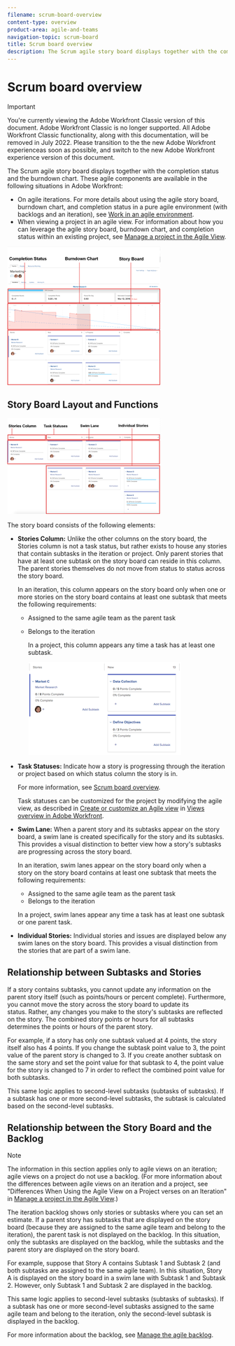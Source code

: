```yaml
---
filename: scrum-board-overview
content-type: overview
product-area: agile-and-teams
navigation-topic: scrum-board
title: Scrum board overview
description: The Scrum agile story board displays together with the completion status and the burndown chart. These agile components are available in the following situations in Adobe Workfront - EDIT ME.
---
```


# Scrum board overview

>[!IMPORTANT]
>
>You're currently viewing the Adobe Workfront Classic version of this document. Adobe Workfront Classic is no longer supported. All Adobe Workfront Classic functionality, along with this documentation, will be removed in July 2022. Please transition to the the new Adobe Workfront experienceas soon as possible, and switch to the new Adobe Workfront experience version of this document.

The Scrum agile story board displays together&nbsp;with the completion status and the burndown chart. These agile components are available in the following situations in Adobe Workfront:

* On agile iterations. For more details about using the agile story board, burndown chart, and completion status in a pure agile environment (with backlogs and an iteration), see [Work in an agile environment](../../../agile/work-in-an-agile-environment/work-in-an-agile-environment.md).
* When viewing a project in an agile view. For information about how you can leverage the agile story board, burndown chart, and completion status&nbsp;within an existing project, see [Manage a project in the Agile View](../../../manage-work/projects/manage-projects/manage-projects-in-agile-view.md).

![agile_iteration_callout.png](assets/agile-iteration-callout-350x317.png)

## Story Board Layout and Functions

![agile_storyboard_overview.png](assets/agile-storyboard-overview-350x219.png)

The story board consists of the following elements:

* **Stories Column:**&nbsp;Unlike the other columns on the story board, the  Stories  column is not a task status, but rather exists to house&nbsp;any stories that contain&nbsp;subtasks in the iteration or project. Only parent stories that have at least one subtask on the story board can reside in this column. The parent stories themselves do not move from status to status across the story board.

  In an iteration, this column appears on the story board only when one or more stories on the story board contains at least one&nbsp;subtask&nbsp;that meets the following requirements:

   * Assigned to the same agile team as the parent task
   * Belongs to the iteration

     In a project, this column appears any time a task has at least one subtask.

     ![agile_story_swimlane.png](assets/agile-story-swimlane-350x212.png)

* **Task Statuses:** Indicate how a story is progressing through the iteration or project based on which status column the story is in.

  For more information, see [Scrum board overview](#).

  Task statuses can be customized for the project by modifying the agile view, as described in [Create or customize an Agile view](../../../reports-and-dashboards/reports/reporting-elements/views-overview.md#customizing-an-agile-view) in [Views overview in Adobe Workfront](../../../reports-and-dashboards/reports/reporting-elements/views-overview.md).

* **Swim Lane:**&nbsp;When a parent story and its subtasks appear on the story board, a swim lane is created specifically for the story and its subtasks. This provides a visual distinction to better view how a story's&nbsp;subtasks are progressing across the story board.&nbsp;

  In an iteration, swim lanes appear on the story board only when a story&nbsp;on the story board contains at least one&nbsp;subtask&nbsp;that meets the following requirements:

   * Assigned to the same agile team as the parent task
   * Belongs to the iteration

  In a project, swim lanes&nbsp;appear any time a task has at least one subtask or one parent task.

* **Individual Stories:**&nbsp;Individual stories and issues are displayed below any swim lanes on the story board.&nbsp;This provides a visual distinction from the stories that are part of a swim lane.

## Relationship between Subtasks&nbsp;and Stories

If a story contains subtasks, you cannot update any information on the parent story itself&nbsp;(such as points/hours&nbsp;or percent complete). Furthermore, you cannot move the story across the story board to update its status.&nbsp;Rather, any changes you make to the story's subtasks are reflected on the story.&nbsp;The combined&nbsp;story points or hours&nbsp;for all subtasks determines the points or hours of&nbsp;the parent story.&nbsp;

For example, if a story has&nbsp;only one subtask valued at&nbsp;4 points, the story itself also has 4 points. If you change the subtask point value to 3, the point value of the parent story is changed to 3. If you create another&nbsp;subtask on the same story and set the point value for that&nbsp;subtask&nbsp;to 4, the point value for the story is changed to 7 in order to reflect the combined&nbsp;point value for both subtasks.

This same logic applies to second-level subtasks (subtasks&nbsp;of subtasks). If a&nbsp;subtask&nbsp;has one or more second-level subtasks, the subtask&nbsp;is calculated based on the second-level subtasks.

## Relationship between the Story Board and the Backlog

>[!NOTE]
>
>The information in this section applies only to agile views&nbsp;on an iteration; agile views&nbsp;on a project do not use a backlog. (For more information about the differences between agile views on an iteration and a project, see "Differences When Using the Agile View on a Project verses on an Iteration" in [Manage a project in the Agile View](../../../manage-work/projects/manage-projects/manage-projects-in-agile-view.md).)

The iteration backlog shows only stories or subtasks where you can set an estimate.&nbsp;If a parent&nbsp;story&nbsp;has subtasks&nbsp;that are displayed on the story board (because they are assigned to the same agile team and belong to the iteration), the parent task is not displayed&nbsp;on the backlog. In this situation, only the subtasks are displayed on the backlog, while the subtasks and the parent story are displayed on the story board.

For example, suppose that&nbsp;Story A contains Subtask 1 and Subtask 2&nbsp;(and both subtasks are assigned to the same agile team). In this situation,&nbsp;Story A is displayed on the story board in a swim lane with&nbsp;Subtask 1 and Subtask 2. However, only Subtask 1 and Subtask 2&nbsp;are displayed in the backlog.&nbsp;

This same logic applies to second-level subtasks (subtasks&nbsp;of subtasks). If a&nbsp;subtask&nbsp;has one or more second-level subtasks assigned to the same agile team and belong to the iteration, only the second-level subtask is displayed in the backlog.

For more information about the backlog, see [Manage the agile backlog](../../../agile/work-in-an-agile-environment/manage-the-agile-backlog.md).
